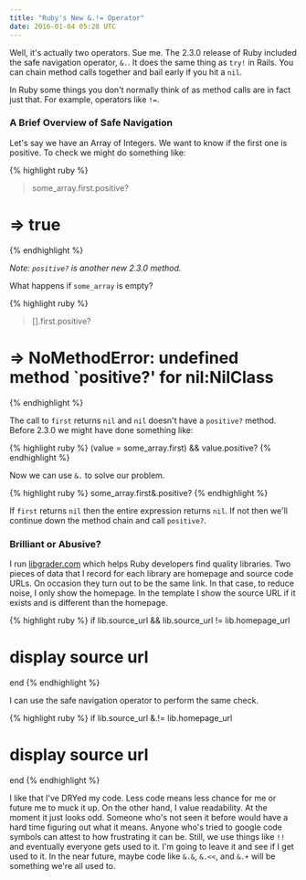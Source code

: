 ```yaml
---
title: "Ruby's New &.!= Operator"
date: 2016-01-04 05:28 UTC
---
```


Well, it's actually two operators.
Sue me.
The 2.3.0 release of Ruby included the safe navigation operator, `&.`.
It does the same thing as `try!` in Rails.
You can chain method calls together and bail early if you hit a `nil`.

In Ruby some things you don't normally think of as method calls are in fact just that.
For example, operators like `!=`.

<!--more-->

### A Brief Overview of Safe Navigation

Let's say we have an Array of Integers.
We want to know if the first one is positive.
To check we might do something like:

{% highlight ruby %}
> some_array.first.positive?
# => true
{% endhighlight %}

*Note: `positive?` is another new 2.3.0 method.*

What happens if `some_array` is empty?

{% highlight ruby %}
> [].first.positive?
# => NoMethodError: undefined method `positive?' for nil:NilClass
{% endhighlight %}

The call to `first` returns `nil` and `nil` doesn't have a `positive?` method.
Before 2.3.0 we might have done something like:

{% highlight ruby %}
(value = some_array.first) && value.positive?
{% endhighlight %}

Now we can use `&.` to solve our problem.

{% highlight ruby %}
some_array.first&.positive?
{% endhighlight %}

If `first` returns `nil` then the entire expression returns `nil`.
If not then we'll continue down the method chain and call `positive?`.

### Brilliant or Abusive?

I run [libgrader.com][] which helps Ruby developers find quality libraries.
Two pieces of data that I record for each library are homepage and source code URLs.
On occasion they turn out to be the same link.
In that case, to reduce noise, I only show the homepage.
In the template I show the source URL if it exists and is different than the homepage.

{% highlight ruby %}
if lib.source_url && lib.source_url != lib.homepage_url
  # display source url
end
{% endhighlight %}

I can use the safe navigation operator to perform the same check.

{% highlight ruby %}
if lib.source_url &.!= lib.homepage_url
  # display source url
end
{% endhighlight %}

I like that I've DRYed my code.
Less code means less chance for me or future me to muck it up.
On the other hand, I value readability.
At the moment it just looks odd.
Someone who's not seen it before would have a hard time figuring out what it means.
Anyone who's tried to google code symbols can attest to how frustrating it can be.
Still, we use things like `!!` and eventually everyone gets used to it.
I'm going to leave it and see if I get used to it.
In the near future, maybe code like `&.&`, `&.<<`, and `&.+` will be something we're all used to.

[libgrader.com]: http://www.libgrader.com
